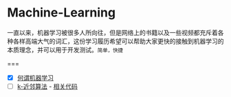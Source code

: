 # Machine-Learning

一直以来，机器学习被很多人所向往，但是网络上的书籍以及一些视频都充斥着各种各样高端大气的词汇，这份学习履历希望可以帮助大家更快的接触到机器学习的本质理念，并可以用于开发测试。`简单，快捷`

===

- [x] [何谓机器学习](posts/about.md)
- [ ] [k-近邻算法](posts/kNN.md)
      - [相关代码](k-algorithm/kNN.py)